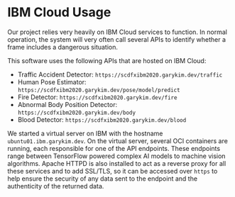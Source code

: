 # IBM Cloud Usage

Our project relies very heavily on IBM Cloud services to function. In normal operation, the system will very often call several APIs to identify whether a frame includes a dangerous situation. 

This software uses the following APIs that are hosted on IBM Cloud:

* Traffic Accident Detector: `https://scdfxibm2020.garykim.dev/traffic`
* Human Pose Estimator: `https://scdfxibm2020.garykim.dev/pose/model/predict`
* Fire Detector: `https://scdfxibm2020.garykim.dev/fire`
* Abnormal Body Position Detector: `https://scdfxibm2020.garykim.dev/body`
* Blood Detector: `https://scdfxibm2020.garykim.dev/blood`

We started a virtual server on IBM with the hostname `ubuntu01.ibm.garykim.dev`. On the virtual server, several OCI containers are running, each responsible for one of the API endpoints. These endpoints range between TensorFlow powered complex AI models to machine vision algorithms. Apache HTTPD is also installed to act as a reverse proxy for all these services and to add SSL/TLS, so it can be accessed over `https` to help ensure the security of any data sent to the endpoint and the authenticity of the returned data.

